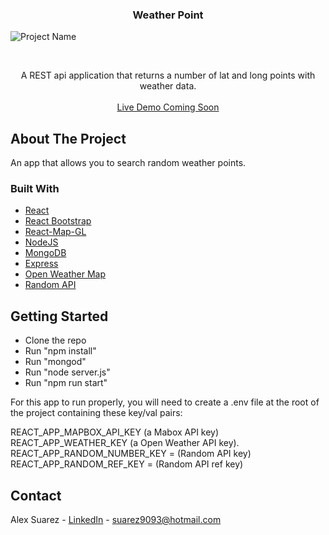 
 <h3 align="center">Weather Point</h3>
 
![Project Name](gif/weatherpoint.gif)

<!-- PROJECT LOGO -->
<br />
<p align="center">
  
  </a>
  <p align="center">
    A REST api application that returns a number of lat and long points with weather data.
    <br />
    <br />
    <a href="https://dry-cliffs-65340.herokuapp.com/"> Live Demo Coming Soon</a>
  </p>
</p>

<!-- ABOUT THE PROJECT -->
## About The Project

An app that allows you to search random weather points.

### Built With
* [React](https://reactjs.org/)
* [React Bootstrap](https://react-bootstrap.github.io/)
* [React-Map-GL](https://uber.github.io/react-map-gl/)
* [NodeJS](https://nodejs.org/en/)
* [MongoDB](https://www.mongodb.com/)
* [Express](https://expressjs.com/)
* [Open Weather Map](https://openweathermap.org/api)
* [Random API](https://randomapi.com/)


## Getting Started
* Clone the repo
* Run "npm install" 
* Run "mongod"
* Run "node server.js"
* Run "npm run start"

For this app to run properly, you will need to create a .env file at the root of the project containing these key/val pairs:

REACT_APP_MAPBOX_API_KEY (a Mabox API key)
REACT_APP_WEATHER_KEY (a Open Weather API key).
REACT_APP_RANDOM_NUMBER_KEY = (Random API key)
REACT_APP_RANDOM_REF_KEY = (Random API ref key)


<!-- CONTACT -->
## Contact

Alex Suarez - [LinkedIn](https://www.linkedin.com/in/alexsuarez9093/) - suarez9093@hotmail.com
